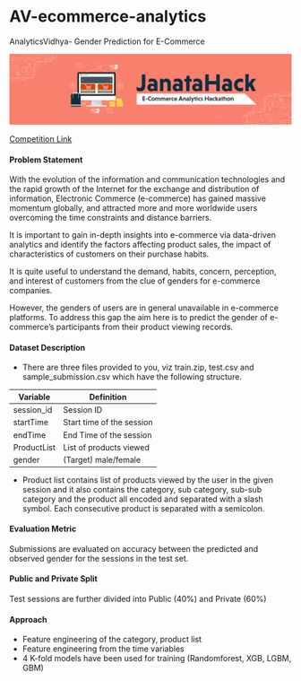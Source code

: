 # AV-ecommerce-analytics

AnalyticsVidhya- Gender Prediction for E-Commerce

![Competition banner](images/banner.png)

[Competition Link](https://datahack.analyticsvidhya.com/contest/janatahack-e-commerce-analytics-ml-hackathon/#ProblemStatement)

#### Problem Statement

With the evolution of the information and communication technologies and the rapid growth of the Internet for the exchange and distribution of information, 
Electronic Commerce (e-commerce) has gained massive momentum globally, and attracted more and more worldwide users overcoming the time constraints and 
distance barriers.

It is important to gain in-depth insights into e-commerce via data-driven analytics and identify the factors affecting product sales, the impact of 
characteristics of customers on their purchase habits.

It is quite useful to understand the demand, habits, concern, perception, and interest of customers from the clue of genders for e-commerce companies. 

However, the genders of users are in general unavailable in e-commerce platforms. To address this gap the aim here is to predict the gender of 
e-commerce’s participants from their product viewing records.

#### Dataset Description


- There are three files provided to you, viz train.zip, test.csv and sample_submission.csv which have the following structure.

| Variable	| Definition |
| ------------- | ----------------- |
| session_id	| Session ID |
| startTime | 	Start time of the session |
| endTime	| End Time of the session |
| ProductList | List of products viewed | 
| gender | (Target) male/female | 

- Product list contains list of products viewed by the user in the given session and it also contains the category, sub category, 
sub-sub category and the product all encoded and separated with a slash symbol. Each consecutive product is separated with a semicolon.

#### Evaluation Metric
Submissions are evaluated on accuracy between the predicted and observed gender for the sessions in the test set.

#### Public and Private Split
Test sessions are further divided into Public (40%) and Private (60%)


#### Approach

- Feature engineering of the category, product list
- Feature engineering from the time variables
- 4 K-fold models have been used for training (Randomforest, XGB, LGBM, GBM)


